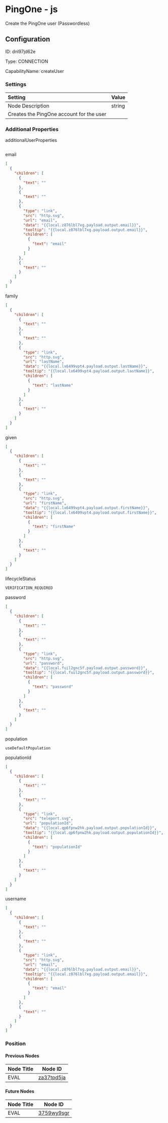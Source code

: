 # PingOne - js 
Create the PingOne user (Passwordless)
## Configuration
ID:  dnl97jd62e

Type: CONNECTION 

CapabilityName: createUser

### Settings
| Setting | Value  |
| :------------------------ | ---------------------------------------- |
| Node Description | string 
Creates the PingOne account for the user | 





### Additional Properties
additionalUserProperties
```
```


email
```json 
[
  {
    "children": [
      {
        "text": ""
      },
      {
        "text": ""
      },
      {
        "type": "link",
        "src": "http.svg",
        "url": "email",
        "data": "{{local.z876lbl7xg.payload.output.email}}",
        "tooltip": "{{local.z876lbl7xg.payload.output.email}}",
        "children": [
          {
            "text": "email"
          }
        ]
      },
      {
        "text": ""
      }
    ]
  }
]
```


family
```json 
[
  {
    "children": [
      {
        "text": ""
      },
      {
        "text": ""
      },
      {
        "type": "link",
        "src": "http.svg",
        "url": "lastName",
        "data": "{{local.lx6499vpt4.payload.output.lastName}}",
        "tooltip": "{{local.lx6499vpt4.payload.output.lastName}}",
        "children": [
          {
            "text": "lastName"
          }
        ]
      },
      {
        "text": ""
      }
    ]
  }
]
```


given
```json 
[
  {
    "children": [
      {
        "text": ""
      },
      {
        "text": ""
      },
      {
        "type": "link",
        "src": "http.svg",
        "url": "firstName",
        "data": "{{local.lx6499vpt4.payload.output.firstName}}",
        "tooltip": "{{local.lx6499vpt4.payload.output.firstName}}",
        "children": [
          {
            "text": "firstName"
          }
        ]
      },
      {
        "text": ""
      }
    ]
  }
]
```


lifecycleStatus
```string 
VERIFICATION_REQUIRED
```


password
```json 
[
  {
    "children": [
      {
        "text": ""
      },
      {
        "text": ""
      },
      {
        "type": "link",
        "src": "http.svg",
        "url": "password",
        "data": "{{local.fuil2gnc5f.payload.output.password}}",
        "tooltip": "{{local.fuil2gnc5f.payload.output.password}}",
        "children": [
          {
            "text": "password"
          }
        ]
      },
      {
        "text": ""
      }
    ]
  }
]
```


population
```string 
useDefaultPopulation
```


populationId
```json 
[
  {
    "children": [
      {
        "text": ""
      },
      {
        "text": ""
      },
      {
        "type": "link",
        "src": "teleport.svg",
        "url": "populationId",
        "data": "{{local.qp6fpnw2hk.payload.output.populationId}}",
        "tooltip": "{{local.qp6fpnw2hk.payload.output.populationId}}",
        "children": [
          {
            "text": "populationId"
          }
        ]
      },
      {
        "text": ""
      }
    ]
  }
]
```


username
```json 
[
  {
    "children": [
      {
        "text": ""
      },
      {
        "text": ""
      },
      {
        "type": "link",
        "src": "http.svg",
        "url": "email",
        "data": "{{local.z876lbl7xg.payload.output.email}}",
        "tooltip": "{{local.z876lbl7xg.payload.output.email}}",
        "children": [
          {
            "text": "email"
          }
        ]
      },
      {
        "text": ""
      }
    ]
  }
]
```





### Position

#### Previous Nodes
| Node Title | Node ID |
| :------------- | ------------ |
| EVAL | [za37tpd5ja](./za37tpd5ja.md) | 
 
 #### Future Nodes
| Node Title | Node ID |
| :------------- | ------------ |
| EVAL |[3759wy9sgr](./3759wy9sgr.md) | 
